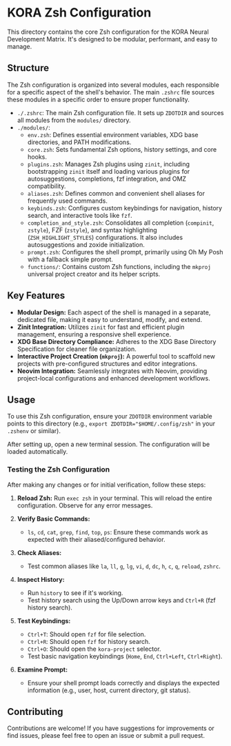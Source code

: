 # KORA Zsh Configuration

This directory contains the core Zsh configuration for the KORA Neural Development Matrix. It's designed to be modular, performant, and easy to manage.

## Structure

The Zsh configuration is organized into several modules, each responsible for a specific aspect of the shell's behavior. The main `.zshrc` file sources these modules in a specific order to ensure proper functionality.

-   `./.zshrc`: The main Zsh configuration file. It sets up `ZDOTDIR` and sources all modules from the `modules/` directory.
-   `./modules/`:
    -   `env.zsh`: Defines essential environment variables, XDG base directories, and PATH modifications.
    -   `core.zsh`: Sets fundamental Zsh options, history settings, and core hooks.
    -   `plugins.zsh`: Manages Zsh plugins using `zinit`, including bootstrapping `zinit` itself and loading various plugins for autosuggestions, completions, fzf integration, and OMZ compatibility.
    -   `aliases.zsh`: Defines common and convenient shell aliases for frequently used commands.
    -   `keybinds.zsh`: Configures custom keybindings for navigation, history search, and interactive tools like `fzf`.
    -   `completion_and_style.zsh`: Consolidates all completion (`compinit`, `zstyle`), FZF (`zstyle`), and syntax highlighting (`ZSH_HIGHLIGHT_STYLES`) configurations. It also includes autosuggestions and zoxide initialization.
    -   `prompt.zsh`: Configures the shell prompt, primarily using Oh My Posh with a fallback simple prompt.
    -   `functions/`: Contains custom Zsh functions, including the `mkproj` universal project creator and its helper scripts.

## Key Features

-   **Modular Design:** Each aspect of the shell is managed in a separate, dedicated file, making it easy to understand, modify, and extend.
-   **Zinit Integration:** Utilizes `zinit` for fast and efficient plugin management, ensuring a responsive shell experience.
-   **XDG Base Directory Compliance:** Adheres to the XDG Base Directory Specification for cleaner file organization.
-   **Interactive Project Creation (`mkproj`):** A powerful tool to scaffold new projects with pre-configured structures and editor integrations.
-   **Neovim Integration:** Seamlessly integrates with Neovim, providing project-local configurations and enhanced development workflows.

## Usage

To use this Zsh configuration, ensure your `ZDOTDIR` environment variable points to this directory (e.g., `export ZDOTDIR="$HOME/.config/zsh"` in your `.zshenv` or similar).

After setting up, open a new terminal session. The configuration will be loaded automatically.

### Testing the Zsh Configuration

After making any changes or for initial verification, follow these steps:

1.  **Reload Zsh:** Run `exec zsh` in your terminal. This will reload the entire configuration. Observe for any error messages.

2.  **Verify Basic Commands:**
    -   `ls`, `cd`, `cat`, `grep`, `find`, `top`, `ps`: Ensure these commands work as expected with their aliased/configured behavior.

3.  **Check Aliases:**
    -   Test common aliases like `la`, `ll`, `g`, `lg`, `vi`, `d`, `dc`, `h`, `c`, `q`, `reload`, `zshrc`.

4.  **Inspect History:**
    -   Run `history` to see if it's working.
    -   Test history search using the Up/Down arrow keys and `Ctrl+R` (fzf history search).

5.  **Test Keybindings:**
    -   `Ctrl+T`: Should open `fzf` for file selection.
    -   `Ctrl+R`: Should open `fzf` for history search.
    -   `Ctrl+O`: Should open the `kora-project` selector.
    -   Test basic navigation keybindings (`Home`, `End`, `Ctrl+Left`, `Ctrl+Right`).

6.  **Examine Prompt:**
    -   Ensure your shell prompt loads correctly and displays the expected information (e.g., user, host, current directory, git status).

## Contributing

Contributions are welcome! If you have suggestions for improvements or find issues, please feel free to open an issue or submit a pull request.
